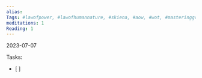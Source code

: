 ```yaml
---
alias:
Tags: #lawofpower, #lawofhumannature, #skiena, #aow, #wot, #masteringgolang
meditations: 1
Reading: 1
---
```



2023-07-07



Tasks:
- [  ] 
